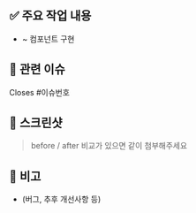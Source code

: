 ## ✅ 주요 작업 내용
- ~ 컴포넌트 구현

## 🔄 관련 이슈
Closes #이슈번호

## 📸 스크린샷
> before / after 비교가 있으면 같이 첨부해주세요

## 📝 비고
- (버그, 추후 개선사항 등)